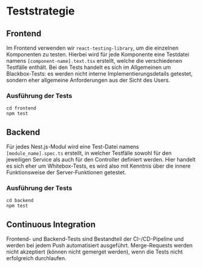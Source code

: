 # Teststrategie

## Frontend

Im Frontend verwenden wir `react-testing-library`, um die einzelnen Komponenten zu testen.
Hierbei wird für jede Komponente eine Testdatei namens `[component-name].text.tsx` erstellt, welche die verschiedenen Testfälle enthält.
Bei den Tests handelt es sich im Allgemeinen um Blackbox-Tests: es werden nicht interne Implementierungsdetails getestet, sondern eher allgemeine Anforderungen aus der Sicht des Users.

### Ausführung der Tests
```
cd frontend
npm test
```

## Backend

Für jedes Nest.js-Modul wird eine Test-Datei namens `[module_name].spec.ts` erstellt, in welcher Testfälle sowohl für den jeweiligen Service als auch für den Controller definiert werden. Hier handelt es sich eher um Whitebox-Tests, es wird also mit Kenntnis über die innere Funktionsweise der Server-Funktionen getestet.

### Ausführung der Tests
```
cd backend
npm test
```

## Continuous Integration

Frontend- und Backend-Tests sind Bestandteil der CI-/CD-Pipeline und werden bei jedem Push automatisiert ausgeführt. Merge-Requests werden nicht akzeptiert (können nicht gemerget werden), wenn die Tests nicht erfolgreich durchlaufen.